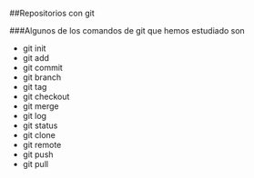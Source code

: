 ##Repositorios con git 

###Algunos de los comandos de git que hemos estudiado son

- git init
- git add
- git commit
- git branch
- git tag
- git checkout
- git merge
- git log
- git status
- git clone
- git remote
- git push
- git pull
